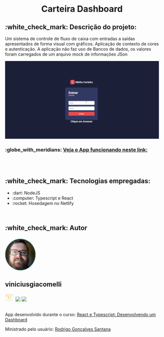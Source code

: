 <h1 align="center">Carteira Dashboard</h1>
<h2>:white_check_mark: Descrição do projeto:</h2>
<p> Um sistema de controle de fluxo de caixa com entradas a saídas apresentados de forma visual com gráficos. Aplicação de contexto de cores e autenticação. A aplicação não faz uso de Bancos de dados, os valores foram carregados de um arquivo mock de informações JSon </p>
<img src="https://github.com/Giacomellivinicius/carteira-dashboard-react/blob/main/dashboard-react.gif?raw=true")/>
<h3>:globe_with_meridians: <a href="https://giacomelli-dashboard.netlify.app/">  Veja o App funcionando neste link:  </a> </h3>
<br/>
<br/>
<h2>:white_check_mark: Tecnologias empregadas:</h2>
  <ul>
  <li>:dart: NodeJS</li>
  <li>:computer: Typescript e React </li>
  <li>:rocket: Hosedagem no Netlify</li>
  </ul>
  <br/>
<h2>:white_check_mark: Autor</h2>
<h3>
  <img src="https://github.com/Giacomellivinicius/carteira-dashboard-react/blob/main/new2.jpeg?raw=true" width="100px;" alt="" style="border-radius:50%; overflow:hidden" />
  <h2>viniciusgiacomelli</h2>
  <img src="https://github.com/Giacomellivinicius/carteira-dashboard-react/blob/main/Logo%20-%20conceito.png?raw=true" width="30px;" alt="" />
</h3>
<a href="https://www.linkedin.com/in/vinicius-giacomelli/" self="_blank"><img src="https://img.shields.io/badge/LinkedIn-0077B5?style=for-the-badge&logo=linkedin&logoColor=white" /></a>
<a href="mailto:giacomelli.vinicius@gmail.com"><img src="https://img.shields.io/badge/Gmail-D14836?style=for-the-badge&logo=gmail&logoColor=white"/></a>


<br/>
<br/>
<p> App desenvolvido durante o curso: <a href="https://www.udemy.com/course/react-e-typescript/">React e Typescript: Desenvolvendo um Dashboard</a> </p>
<p> Ministrado pelo usuário: <a href="https://github.com/rodrigorgtic">Rodrigo Gonçalves Santana </a></p>
